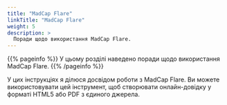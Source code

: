 ```yaml
---
title: "MadCap Flare"
linkTitle: "MadCap Flare"
weight: 5
description: >
  Поради щодо використання MadCap Flare.
---
```


{{% pageinfo %}}
У цьому розділі наведено поради щодо використання MadCap Flare.
{{% /pageinfo %}}

У цих інструкціях я ділюся досвідом роботи з MadCap Flare. Ви можете використовувати цей інструмент, щоб створювати онлайн-довідку у форматі HTML5 або PDF з єдиного джерела.